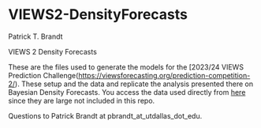 # VIEWS2-DensityForecasts
Patrick T. Brandt 

VIEWS 2 Density Forecasts

These are the files used to generate the models for the [2023/24 VIEWS Prediction Challenge(https://viewsforecasting.org/prediction-competition-2/).  These setup and the data and replicate the analysis presented there on Bayesian Density Forecasts. You access the data used directly from [here](https://www.dropbox.com/sh/yxk5w04p2e1xtqk/AACU2k5EUOuEeMq2kZ3gpZZwa?dl=0) since they are large not included in this repo.

Questions to Patrick Brandt at pbrandt_at_utdallas_dot_edu.

